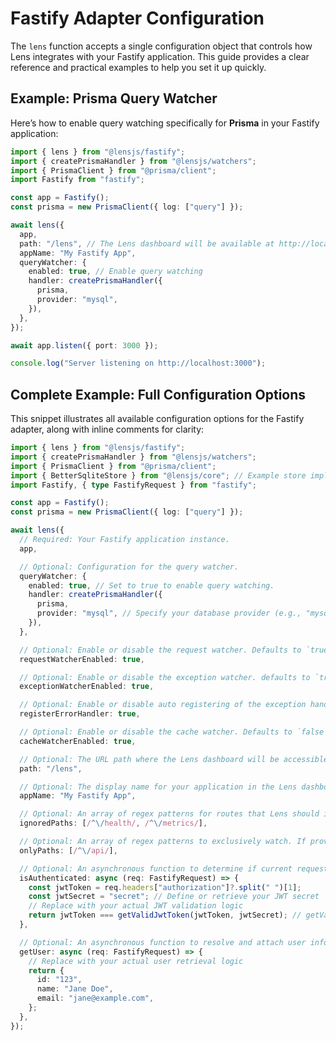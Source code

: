 # Fastify Adapter Configuration

The `lens` function accepts a single configuration object that controls how Lens integrates with your Fastify application. This guide provides a clear reference and practical examples to help you set it up quickly.

## Example: Prisma Query Watcher

Here’s how to enable query watching specifically for **Prisma** in your Fastify application:

```ts
import { lens } from "@lensjs/fastify";
import { createPrismaHandler } from "@lensjs/watchers";
import { PrismaClient } from "@prisma/client";
import Fastify from "fastify";

const app = Fastify();
const prisma = new PrismaClient({ log: ["query"] });

await lens({
  app,
  path: "/lens", // The Lens dashboard will be available at http://localhost:3000/lens
  appName: "My Fastify App",
  queryWatcher: {
    enabled: true, // Enable query watching
    handler: createPrismaHandler({
      prisma,
      provider: "mysql",
    }),
  },
});

await app.listen({ port: 3000 });

console.log("Server listening on http://localhost:3000");
```

## Complete Example: Full Configuration Options

This snippet illustrates all available configuration options for the Fastify adapter, along with inline comments for clarity:

```ts
import { lens } from "@lensjs/fastify";
import { createPrismaHandler } from "@lensjs/watchers";
import { PrismaClient } from "@prisma/client";
import { BetterSqliteStore } from "@lensjs/core"; // Example store implementation
import Fastify, { type FastifyRequest } from "fastify";

const app = Fastify();
const prisma = new PrismaClient({ log: ["query"] });

await lens({
  // Required: Your Fastify application instance.
  app,

  // Optional: Configuration for the query watcher.
  queryWatcher: {
    enabled: true, // Set to true to enable query watching.
    handler: createPrismaHandler({
      prisma,
      provider: "mysql", // Specify your database provider (e.g., "mysql", "postgresql").
    }),
  },

  // Optional: Enable or disable the request watcher. Defaults to `true`.
  requestWatcherEnabled: true,

  // Optional: Enable or disable the exception watcher. defaults to `true`.
  exceptionWatcherEnabled: true,

  // Optional: Enable or disable auto registering of the exception handler. Defaults to `true`.
  registerErrorHandler: true,

  // Optional: Enable or disable the cache watcher. Defaults to `false`.
  cacheWatcherEnabled: true,

  // Optional: The URL path where the Lens dashboard will be accessible. Defaults to "/lens".
  path: "/lens",

  // Optional: The display name for your application in the Lens dashboard. Defaults to "Lens".
  appName: "My Fastify App",

  // Optional: An array of regex patterns for routes that Lens should ignore.
  ignoredPaths: [/^\/health/, /^\/metrics/],

  // Optional: An array of regex patterns to exclusively watch. If provided, only routes matching these patterns will be monitored.
  onlyPaths: [/^\/api/],

  // Optional: An asynchronous function to determine if current request is authenticated.
  isAuthenticated: async (req: FastifyRequest) => {
    const jwtToken = req.headers["authorization"]?.split(" ")[1];
    const jwtSecret = "secret"; // Define or retrieve your JWT secret
    // Replace with your actual JWT validation logic
    return jwtToken === getValidJwtToken(jwtToken, jwtSecret); // getValidJwtToken is a placeholder function
  },

  // Optional: An asynchronous function to resolve and attach user information to Lens events/logs.
  getUser: async (req: FastifyRequest) => {
    // Replace with your actual user retrieval logic
    return {
      id: "123",
      name: "Jane Doe",
      email: "jane@example.com",
    };
  },
});
```
